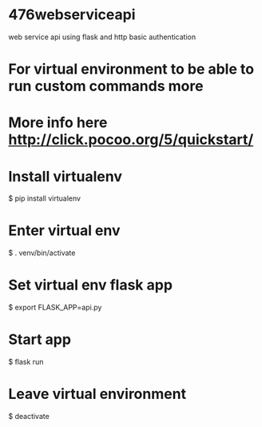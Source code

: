 # 476webserviceapi
web service api using flask and http basic authentication

# For virtual environment to be able to run custom commands more
# More info here http://click.pocoo.org/5/quickstart/
# Install virtualenv
  $ pip install virtualenv

# Enter virtual env
  $ . venv/bin/activate

# Set virtual env flask app
  $ export FLASK_APP=api.py

# Start app
  $ flask run

# Leave virtual environment
  $ deactivate
